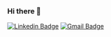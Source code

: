 ### Hi there 👋

[![Linkedin Badge](https://img.shields.io/badge/-LinkedIn-blue?style=flat-square&logo=Linkedin&logoColor=white&link=https://www.linkedin.com/in/jo%C3%A3o-henrique-ferreira-data-engineer/)](https://www.linkedin.com/in/jo%C3%A3o-henrique-ferreira-data-engineer/)
[![Gmail Badge](https://img.shields.io/badge/-Gmail-c14438?style=flat-square&logo=Gmail&logoColor=white&link=mailto:jaycops@gmail.com)](mailto:jaycops@gmail.com)

<!--
**JoaoHFerreira/JoaoHFerreira** is a ✨ _special_ ✨ repository because its `README.md` (this file) appears on your GitHub profile.

Here are some ideas to get you started:

- 🔭 I’m currently working on ...
- 🌱 I’m currently learning ...
- 👯 I’m looking to collaborate on ...
- 🤔 I’m looking for help with ...
- 💬 Ask me about ...
- 📫 How to reach me: ...
- 😄 Pronouns: ...
- ⚡ Fun fact: ...
-->
